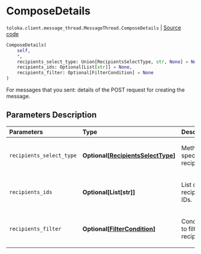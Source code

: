 # ComposeDetails
`toloka.client.message_thread.MessageThread.ComposeDetails` | [Source code](https://github.com/Toloka/toloka-kit/blob/v1.1.3/src/client/message_thread.py#L103)

```python
ComposeDetails(
    self,
    *,
    recipients_select_type: Union[RecipientsSelectType, str, None] = None,
    recipients_ids: Optional[List[str]] = None,
    recipients_filter: Optional[FilterCondition] = None
)
```

For messages that you sent: details of the POST request for creating the message.

## Parameters Description

| Parameters | Type | Description |
| :----------| :----| :-----------|
`recipients_select_type`|**Optional\[[RecipientsSelectType](toloka.client.message_thread.RecipientsSelectType.md)\]**|<p>Method for specifying recipients.</p>
`recipients_ids`|**Optional\[List\[str\]\]**|<p>List of recipients IDs.</p>
`recipients_filter`|**Optional\[[FilterCondition](toloka.client.filter.FilterCondition.md)\]**|<p>Condition to filter recipients.</p>
